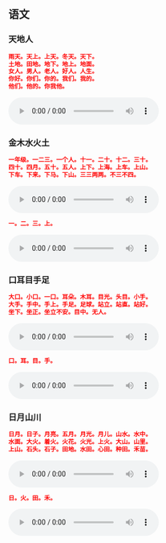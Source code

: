 ## 语文

### 天地人
```json
雨天。天上。上天。冬天。天下。
土地。田地。地下。地上。地面。
女人。男人。老人。好人。人生。
你好。你们。你的。我们。我的。
他们。他的。你我他。
```
<audio controls="" src="https://pub.1659.us.kg/audio/天地人.mp3"></audio>

### 金木水火土
```json
一年级。一二三。一个人。十一。二十。十二。三十。
四十。四月。五十。五人。上下。上海。上车。上山。
下车。下来。下马。下山。三三两两。不三不四。
```
<audio controls="" src="https://pub.1659.us.kg/audio/金木水火土.mp3"></audio>

```json
一。二。三。上。
```
<audio controls="" src="https://pub.1659.us.kg/audio/金木水火土2.mp3"></audio>

### 口耳目手足
```json
大口。小口。一口。耳朵。木耳。目光。头目。小手。
大手。手中。手上。手足。足球。站立。站直。站好。
坐下。坐正。坐立不安。目中。无人。
```
<audio controls="" src="https://pub.1659.us.kg/audio/口耳目手足.mp3"></audio>

```json
口。耳。目。手。
```
<audio controls="" src="https://pub.1659.us.kg/audio/口耳目手足2.mp3"></audio>


### 日月山川
```json
日月。日子。月亮。五月。月光。月儿。山水。水中。
水面。大火。着火。火花。火光。上火。大山。山里。
上山。石头。石子。田地。水田。心田。种田。禾苗。
```
<audio controls="" src="https://pub.1659.us.kg/audio/日月山川.mp3"></audio>


```json
日。火。田。禾。
```
<audio controls="" src="https://pub.1659.us.kg/audio/日月山川2.mp3"></audio>
